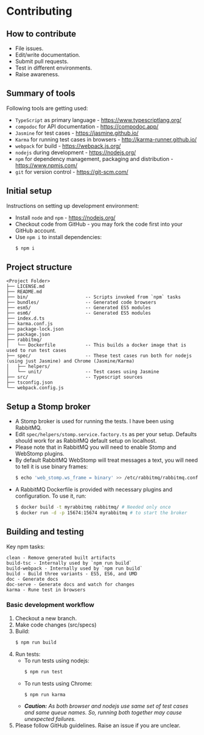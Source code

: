 # Contributing

## How to contribute

* File issues.
* Edit/write documentation.
* Submit pull requests.
* Test in different environments.
* Raise awareness.

## Summary of tools

Following tools are getting used:

* `TypeScript` as primary language - https://www.typescriptlang.org/
* `compodoc` for API documentation - https://compodoc.app/
* `Jasmine` for test cases - https://jasmine.github.io/
* `Karma` for running test cases in browsers - http://karma-runner.github.io/
* `webpack` for build - https://webpack.js.org/
* `nodejs` during development - https://nodejs.org/
* `npm` for dependency management, packaging and distribution - https://www.npmjs.com/
* `git` for version control - https://git-scm.com/

## Initial setup

Instructions on setting up development environment:

* Install `node` and `npm` - https://nodejs.org/
* Checkout code from GitHub - you may fork the code first into your GitHub account.
* Use `npm i` to install dependencies:
    ```bash
    $ npm i
    ```

## Project structure

```text
<Project Folder>
├── LICENSE.md
├── README.md
├── bin/                     -- Scripts invoked from `npm` tasks
├── bundles/                 -- Generated code browsers
├── esm5/                    -- Generated ES5 modules
├── esm6/                    -- Generated ES5 modules
├── index.d.ts
├── karma.conf.js
├── package-lock.json
├── package.json
├── rabbitmq/
│   └── Dockerfile           -- This builds a docker image that is used to run test cases
├── spec/                    -- These test cases run both for nodejs (using just Jasmine) and Chrome (Jasmine/Karma)
│   ├── helpers/
│   └── unit/                -- Test cases using Jasmine
├── src/                     -- Typescript sources
├── tsconfig.json
└── webpack.config.js
```

## Setup a Stomp broker

* A Stomp broker is used for running the tests. I have been using RabbitMQ.
* Edit `spec/helpers/stomp.service.factory.ts` as per
  your setup. Defaults should work for as RabbitMQ default setup on localhost.
* Please note that in RabbitMQ you will need to enable Stomp and WebStomp plugins.
* By default RabbitMQ WebStomp will treat messages a text, you will need to tell
  it is use binary frames:
    ```bash
    $ echo 'web_stomp.ws_frame = binary' >> /etc/rabbitmq/rabbitmq.conf
    ```
* A RabbitMQ Dockerfile is provided with necessary plugins and configuration. To use it, run:
    ```bash
    $ docker build -t myrabbitmq rabbitmq/ # Needed only once
    $ docker run -d -p 15674:15674 myrabbitmq # to start the broker
    ```

## Building and testing

Key npm tasks:

```text
clean - Remove generated built artifacts
build-tsc - Internally used by `npm run build`
build-webpack - Internally used by `npm run build`
build - Build three variants - ES5, ES6, and UMD
doc - Generate docs
doc-serve - Generate docs and watch for changes
karma - Rune test in browsers
```

### Basic development workflow

1. Checkout a new branch.
1. Make code changes (src/specs)
1. Build:
    ```bash
    $ npm run build
    ```
1. Run tests:
    - To run tests using nodejs:
        ```bash
        $ npm run test
        ```
    - To run tests using Chrome:
        ```bash
        $ npm run karma
        ```
    - _**Caution:** As both browser and nodejs use same set of test cases and same queue
      names. So, running both together may cause unexpected failures._
1. Please follow GitHub guidelines. Raise an issue if you are unclear.
